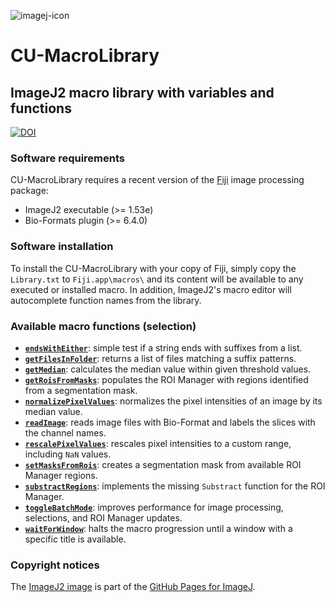 ![imagej-icon](https://user-images.githubusercontent.com/19319377/120248289-bfaf7600-c233-11eb-92b1-7888bc28de61.png)

# CU-MacroLibrary
## ImageJ2 macro library with variables and functions
[![DOI](https://zenodo.org/badge/DOI/10.5281/zenodo.4885048.svg)](https://doi.org/10.5281/zenodo.4885048)

### Software requirements
CU-MacroLibrary requires a recent version of the [Fiji](https://fiji.sc/) image processing package:
* ImageJ2 executable (>= 1.53e)
* Bio-Formats plugin (>= 6.4.0)

### Software installation
To install the CU-MacroLibrary with your copy of Fiji, simply copy the `Library.txt`
to `Fiji.app\macros\` and its content will be available to any executed or installed macro.
In addition, ImageJ2's macro editor will autocomplete function names from the library.

### Available macro functions (selection)
* [**`endsWithEither`**](https://github.com/christianrickert/CU-MacroLibrary/blob/main/Library.txt#L91): simple test if a string ends with suffixes from a list.
* [**`getFilesInFolder`**](https://github.com/christianrickert/CU-MacroLibrary/blob/main/Library.txt#L132): returns a list of files matching a suffix patterns.
* [**`getMedian`**](https://github.com/christianrickert/CU-MacroLibrary/blob/main/Library.txt#L158): calculates the median value within given threshold values.
* [**`getRoisFromMasks`**](https://github.com/christianrickert/CU-MacroLibrary/blob/main/Library.txt#L233): populates the ROI Manager with regions identified from a segmentation mask.
* [**`normalizePixelValues`**](https://github.com/christianrickert/CU-MacroLibrary/blob/main/Library.txt#L417): normalizes the pixel intensities of an image by its median value.
* [**`readImage`**](https://github.com/christianrickert/CU-MacroLibrary/blob/main/Library.txt#L447): reads image files with Bio-Format and labels the slices with the channel names.
* [**`rescalePixelValues`**](https://github.com/christianrickert/CU-MacroLibrary/blob/main/Library.txt#L526): rescales pixel intensities to a custom range, including `NaN` values.
* [**`setMasksFromRois`**](https://github.com/christianrickert/CU-MacroLibrary/blob/main/Library.txt#L590): creates a segmentation mask from available ROI Manager regions.
* [**`substractRegions`**](https://github.com/christianrickert/CU-MacroLibrary/blob/main/Library.txt#L662): implements the missing `Substract` function for the ROI Manager.
* [**`toggleBatchMode`**](https://github.com/christianrickert/CU-MacroLibrary/blob/main/Library.txt#L687): improves performance for image processing, selections, and ROI Manager updates.
* [**`waitForWindow`**](https://github.com/christianrickert/CU-MacroLibrary/blob/main/Library.txt#L780): halts the macro progression until a window with a specific title is available.

### Copyright notices
The [ImageJ2 image](https://github.com/imagej/imagej.github.io/blob/main/media/icons/imagej-shadow.png) is part of the [GitHub Pages for ImageJ](https://github.com/imagej/imagej.github.io).
